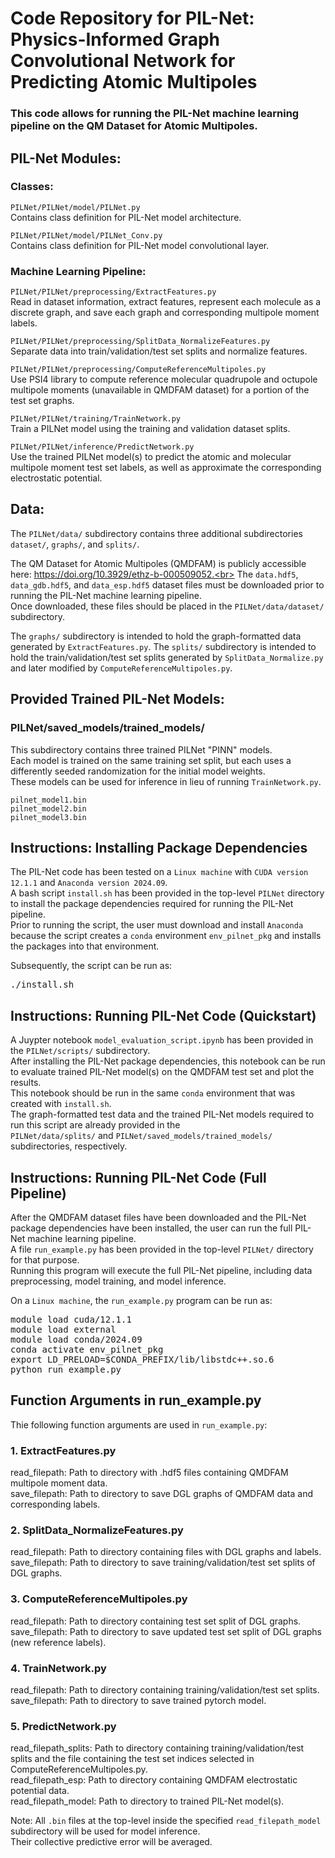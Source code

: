 # Code Repository for PIL-Net: Physics-Informed Graph Convolutional Network for Predicting Atomic Multipoles
### This code allows for running the PIL-Net machine learning pipeline on the QM Dataset for Atomic Multipoles.

## PIL-Net Modules:

### Classes:

`PILNet/PILNet/model/PILNet.py`<br>
Contains class definition for PIL-Net model architecture.

`PILNet/PILNet/model/PILNet_Conv.py`<br>
Contains class definition for PIL-Net model convolutional layer.

### Machine Learning Pipeline:

`PILNet/PILNet/preprocessing/ExtractFeatures.py`<br>
Read in dataset information, extract features, represent each molecule as a discrete graph, and save each graph and corresponding multipole moment labels.

`PILNet/PILNet/preprocessing/SplitData_NormalizeFeatures.py`<br>
Separate data into train/validation/test set splits and normalize features.

`PILNet/PILNet/preprocessing/ComputeReferenceMultipoles.py`<br>
Use PSI4 library to compute reference molecular quadrupole and octupole multipole moments (unavailable in QMDFAM dataset)
for a portion of the test set graphs.

`PILNet/PILNet/training/TrainNetwork.py`<br>
Train a PILNet model using the training and validation dataset splits.

`PILNet/PILNet/inference/PredictNetwork.py`<br>
Use the trained PILNet model(s) to predict the atomic and molecular multipole moment test set labels, 
as well as approximate the corresponding electrostatic potential.

## Data:
The `PILNet/data/` subdirectory contains three additional subdirectories `dataset/`, `graphs/`, and `splits/`. 

The QM Dataset for Atomic Multipoles (QMDFAM) is publicly accessible here: https://doi.org/10.3929/ethz-b-000509052.<br>
The `data.hdf5`, `data_gdb.hdf5`, and `data_esp.hdf5` dataset files must be downloaded prior to running the PIL-Net machine learning pipeline.<br>
Once downloaded, these files should be placed in the `PILNet/data/dataset/` subdirectory.<br>

The `graphs/` subdirectory is intended to hold the graph-formatted data generated by `ExtractFeatures.py`. The `splits/` subdirectory is intended to hold the train/validation/test set splits generated by `SplitData_Normalize.py` and later modified by `ComputeReferenceMultipoles.py`.

## Provided Trained PIL-Net Models:
### PILNet/saved_models/trained_models/
This subdirectory contains three trained PILNet "PINN" models.<br>
Each model is trained on the same training set split, but each uses a differently seeded randomization for the initial model weights.<br>
These models can be used for inference in lieu of running `TrainNetwork.py`.

`pilnet_model1.bin`<br>
`pilnet_model2.bin`<br>
`pilnet_model3.bin`<br>

## Instructions: Installing Package Dependencies

The PIL-Net code has been tested on a `Linux machine` with `CUDA version 12.1.1` and `Anaconda version 2024.09`.<br>
A bash script `install.sh` has been provided in the top-level `PILNet` directory to install the package dependencies required for running the PIL-Net pipeline.<br>
Prior to running the script, the user must download and install `Anaconda` because the script creates a `conda` environment `env_pilnet_pkg` and installs the packages into that environment.<br>

Subsequently, the script can be run as:
<pre>./install.sh</pre>

## Instructions: Running PIL-Net Code (Quickstart)

A Juypter notebook `model_evaluation_script.ipynb` has been provided in the `PILNet/scripts/` subdirectory.<br>
After installing the PIL-Net package dependencies, 
this notebook can be run to evaluate trained PIL-Net model(s) on the QMDFAM test set and plot the results.<br>
This notebook should be run in the same `conda` environment that was created with `install.sh`.<br>
The graph-formatted test data and the trained PIL-Net models required to run this script are already provided in the<br>
`PILNet/data/splits/` and `PILNet/saved_models/trained_models/` subdirectories, respectively.<br>

## Instructions: Running PIL-Net Code (Full Pipeline)

After the QMDFAM dataset files have been downloaded and the PIL-Net package dependencies have been installed, the user can run the full PIL-Net machine learning pipeline.<br>
A file `run_example.py` has been provided in the top-level `PILNet/` directory for that purpose.<br>
Running this program will execute the full PIL-Net pipeline, including data preprocessing, model training, and model inference.<br>

On a `Linux machine`, the `run_example.py` program can be run as:

<pre>
module load cuda/12.1.1
module load external
module load conda/2024.09
conda activate env_pilnet_pkg
export LD_PRELOAD=$CONDA_PREFIX/lib/libstdc++.so.6
python run_example.py
</pre>

## Function Arguments in run_example.py

Thie following function arguments are used in `run_example.py`:

### 1. ExtractFeatures.py
read_filepath: Path to directory with .hdf5 files containing QMDFAM multipole moment data.<br>
save_filepath: Path to directory to save DGL graphs of QMDFAM data and corresponding labels.<br>

### 2. SplitData_NormalizeFeatures.py
read_filepath: Path to directory containing files with DGL graphs and labels.<br>
save_filepath: Path to directory to save training/validation/test set splits of DGL graphs.<br>

### 3. ComputeReferenceMultipoles.py
read_filepath: Path to directory containing test set split of DGL graphs.<br>
save_filepath: Path to directory to save updated test set split of DGL graphs (new reference labels).<br>

### 4. TrainNetwork.py
read_filepath: Path to directory containing training/validation/test set splits.<br>
save_filepath: Path to directory to save trained pytorch model.<br>

### 5. PredictNetwork.py
read_filepath_splits: Path to directory containing training/validation/test splits and
the file containing the test set indices selected in ComputeReferenceMultipoles.py.<br>
read_filepath_esp: Path to directory containing QMDFAM electrostatic potential data.<br>
read_filepath_model: Path to directory to trained PIL-Net model(s).<br>

Note: All `.bin` files at the top-level inside the specified `read_filepath_model` subdirectory will be used for model inference.<br>
Their collective predictive error will be averaged.
